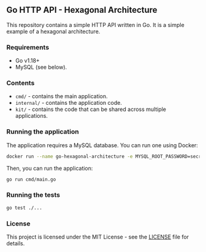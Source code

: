 ## Go HTTP API - Hexagonal Architecture

This repository contains a simple HTTP API written in Go. It is a simple example of a hexagonal architecture.

### Requirements

- Go v1.18+
- MySQL (see below).

### Contents

- `cmd/` - contains the main application.
- `internal/` - contains the application code.
- `kit/` - contains the code that can be shared across multiple applications.


### Running the application

The application requires a MySQL database. You can run one using Docker:

```bash
docker run --name go-hexagonal-architecture -e MYSQL_ROOT_PASSWORD=secret -e MYSQL_DATABASE=go-hexagonal-architecture -p 3306:3306 -d mysql:5.7
```

Then, you can run the application:

```bash
go run cmd/main.go
```

### Running the tests

```bash
go test ./...
```

### License

This project is licensed under the MIT License - see the [LICENSE](LICENSE) file for details.
